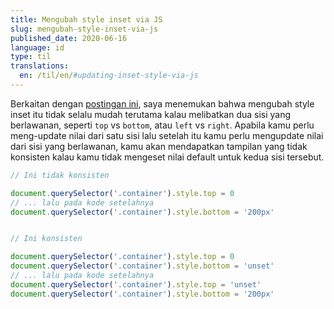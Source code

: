 ```yaml
---
title: Mengubah style inset via JS
slug: mengubah-style-inset-via-js
published_date: 2020-06-16
language: id
type: til
translations:
  en: /til/en/#updating-inset-style-via-js
---
```


Berkaitan dengan [postingan ini](/blog/id/memodifikasi-style-dengan-setAttribute-itu-buruk/), saya menemukan bahwa mengubah style inset itu tidak selalu mudah terutama kalau melibatkan dua sisi yang berlawanan, seperti `top` vs `bottom`, atau `left` vs `right`. Apabila kamu perlu meng-update nilai dari satu sisi lalu setelah itu kamu perlu mengupdate nilai dari sisi yang berlawanan, kamu akan mendapatkan tampilan yang tidak konsisten kalau kamu tidak mengeset nilai default untuk kedua sisi tersebut.

``` js
// Ini tidak konsisten

document.querySelector('.container').style.top = 0
// ... lalu pada kode setelahnya
document.querySelector('.container').style.bottom = '200px'


// Ini konsisten

document.querySelector('.container').style.top = 0
document.querySelector('.container').style.bottom = 'unset'
// ... lalu pada kode setelahnya
document.querySelector('.container').style.top = 'unset'
document.querySelector('.container').style.bottom = '200px'
```



